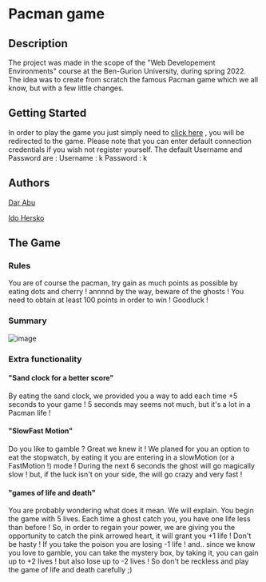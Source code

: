 # Pacman game 


## Description

The project was made in the scope of the "Web Developement Environments" course at the Ben-Gurion University, during spring 2022. 
The idea was to create from scratch the famous Pacman game which we all know, but with a few little changes.

## Getting Started

In order to play the game you just simply need to [click here]() , you will be redirected to the game.
Please note that you can enter default connection credentials if you wish not register yourself.
The default Username and Password are :
Username : k
Password : k

## Authors

[Dar Abu](https://github.com/Darabu273)

[Ido Hersko](https://github.com/idohersko)


## The Game

### Rules
You are of course the pacman, try gain as much points as possible by eating dots and cherry ! 
annnnd by the way, beware of the ghosts !
You need to obtain at least 100 points in order to win ! 
Goodluck !

### Summary
![image](https://user-images.githubusercontent.com/81085280/169452835-93404fa3-65ea-4dff-861d-5a00da82771f.png)

### Extra functionality 

#### "Sand clock for a better score"
By eating the sand clock, we provided you a way to add each time +5 seconds to your game ! 
5 seconds may seems not much, but it's a lot in a Pacman life !

#### "SlowFast Motion"
Do you like to gamble ? Great we knew it ! 
We planed for you an option to eat the stopwatch, by eating it you are entering in a slowMotion (or a FastMotion !) mode !
During the next 6 seconds the ghost will go magically slow ! but, if the luck isn't on your side, the will go crazy and very fast !

#### "games of life and death"
You are probably wondering what does it mean. We will explain. You begin the game with 5 lives. Each time a ghost catch you, you have one life less than before !
So, in order to regain your power, we are giving you the opportunity to catch the pink arrowed heart, it will grant you +1 life ! 
Don't be hasty ! If you take the poison you are losing -1 life !
and.. since we know you love to gamble, you can take the mystery box, by taking it, you can gain up to +2 lives ! but also lose up to -2 lives !
So don't be reckless and play the game of life and death carefully ;)







